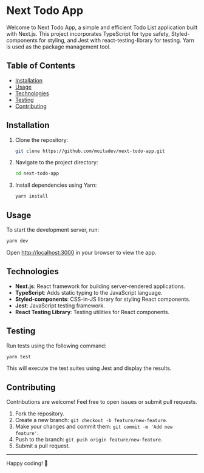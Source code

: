 # Next Todo App

Welcome to Next Todo App, a simple and efficient Todo List application built with Next.js. This project incorporates TypeScript for type safety, Styled-components for styling, and Jest with react-testing-library for testing. Yarn is used as the package management tool.

## Table of Contents

- [Installation](#installation)
- [Usage](#usage)
- [Technologies](#technologies)
- [Testing](#testing)
- [Contributing](#contributing)

## Installation

1. Clone the repository:

   ```bash
   git clone https://github.com/moitadev/next-todo-app.git
   ```

2. Navigate to the project directory:

   ```bash
   cd next-todo-app
   ```

3. Install dependencies using Yarn:

   ```bash
   yarn install
   ```

## Usage

To start the development server, run:

```bash
yarn dev
```

Open [http://localhost:3000](http://localhost:3000) in your browser to view the app.

## Technologies

- **Next.js**: React framework for building server-rendered applications.
- **TypeScript**: Adds static typing to the JavaScript language.
- **Styled-components**: CSS-in-JS library for styling React components.
- **Jest**: JavaScript testing framework.
- **React Testing Library**: Testing utilities for React components.

## Testing

Run tests using the following command:

```bash
yarn test
```

This will execute the test suites using Jest and display the results.

## Contributing

Contributions are welcome! Feel free to open issues or submit pull requests.

1. Fork the repository.
2. Create a new branch: `git checkout -b feature/new-feature`.
3. Make your changes and commit them: `git commit -m 'Add new feature'`.
4. Push to the branch: `git push origin feature/new-feature`.
5. Submit a pull request.

---

Happy coding! 🚀